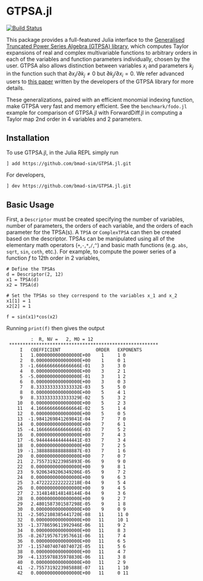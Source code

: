 # GTPSA.jl
[![Build Status](https://github.com/bmad-sim/GTPSA.jl/actions/workflows/CI.yml/badge.svg?branch=main)](https://github.com/bmad-sim/GTPSA.jl/actions/workflows/CI.yml?query=branch%3Amain)

This package provides a full-featured Julia interface to the [Generalised Truncated Power Series Algebra (GTPSA) library](https://github.com/MethodicalAcceleratorDesign/MAD-NG), which computes Taylor expansions of real and complex multivariable functions to arbitrary orders in each of the variables and function parameters individually, chosen by the user. GTPSA also allows distinction between variables $x_i$ and parameters $k_j$ in the function such that $\partial x_i/\partial k_j \neq 0$ but $\partial k_j/\partial x_i = 0$. We refer advanced users to [this paper](https://inspirehep.net/files/286f2ab60e1e7c372cec485337ab5eb6) written by the developers of the GTPSA library for more details.

These generalizations, paired with an efficient monomial indexing function, make GTPSA very fast and memory efficient. See the `benchmark/fodo.jl` example for comparison of GTPSA.jl with ForwardDiff.jl in computing a Taylor map 2nd order in 4 variables and 2 parameters.

## Installation
To use GTPSA.jl, in the Julia REPL simply run

```
] add https://github.com/bmad-sim/GTPSA.jl.git
```

For developers,

```
] dev https://github.com/bmad-sim/GTPSA.jl.git
```

## Basic Usage
First, a `Descriptor` must be created specifying the number of variables, number of parameters, the orders of each variable, and the orders of each parameter for the TPSA(s). A `TPSA` or `ComplexTPSA` can then be created based on the descriptor. TPSAs can be manipulated using all of the elementary math operators (`+`,`-`,`*`,`/`,`^`) and basic math functions (e.g. `abs`, `sqrt`, `sin`, `coth`, etc.). For example, to compute the power series of a function $f$ to 12th order in 2 variables,

```
# Define the TPSAs
d = Descriptor(2, 12)
x1 = TPSA(d)
x2 = TPSA(d)

# Set the TPSAs so they correspond to the variables x_1 and x_2 
x1[1] = 1
x2[2] = 1

f = sin(x1)*cos(x2)
```

Running `print(f)` then gives the output

```
         :  R, NV =   2, MO = 12
 *******************************************************
     I   COEFFICIENT             ORDER   EXPONENTS
     1   1.0000000000000000E+00    1     1 0
     2   0.0000000000000000E+00    1     0 1
     3  -1.6666666666666666E-01    3     3 0
     4   0.0000000000000000E+00    3     2 1
     5  -5.0000000000000000E-01    3     1 2
     6   0.0000000000000000E+00    3     0 3
     7   8.3333333333333332E-03    5     5 0
     8   0.0000000000000000E+00    5     4 1
     9   8.3333333333333329E-02    5     3 2
    10   0.0000000000000000E+00    5     2 3
    11   4.1666666666666664E-02    5     1 4
    12   0.0000000000000000E+00    5     0 5
    13  -1.9841269841269841E-04    7     7 0
    14   0.0000000000000000E+00    7     6 1
    15  -4.1666666666666666E-03    7     5 2
    16   0.0000000000000000E+00    7     4 3
    17  -6.9444444444444441E-03    7     3 4
    18   0.0000000000000000E+00    7     2 5
    19  -1.3888888888888887E-03    7     1 6
    20   0.0000000000000000E+00    7     0 7
    21   2.7557319223985893E-06    9     9 0
    22   0.0000000000000000E+00    9     8 1
    23   9.9206349206349206E-05    9     7 2
    24   0.0000000000000000E+00    9     6 3
    25   3.4722222222222218E-04    9     5 4
    26   0.0000000000000000E+00    9     4 5
    27   2.3148148148148144E-04    9     3 6
    28   0.0000000000000000E+00    9     2 7
    29   2.4801587301587298E-05    9     1 8
    30   0.0000000000000000E+00    9     0 9
    31  -2.5052108385441720E-08   11     11 0
    32   0.0000000000000000E+00   11     10 1
    33  -1.3778659611992946E-06   11     9 2
    34   0.0000000000000000E+00   11     8 3
    35  -8.2671957671957661E-06   11     7 4
    36   0.0000000000000000E+00   11     6 5
    37  -1.1574074074074072E-05   11     5 6
    38   0.0000000000000000E+00   11     4 7
    39  -4.1335978835978830E-06   11     3 8
    40   0.0000000000000000E+00   11     2 9
    41  -2.7557319223985888E-07   11     1 10
    42   0.0000000000000000E+00   11     0 11
```



